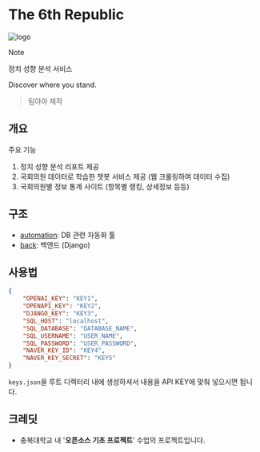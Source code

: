 # The 6th Republic
![logo](https://avatars.githubusercontent.com/u/207436724?s=300&v=4)
 > [!NOTE]
 > 정치 성향 분석 서비스
>
Discover where you stand.

> 팀아아 제작

## 개요
주요 기능
1. 정치 성향 분석 리포트 제공
2. 국회의원 데이터로 학습한 챗봇 서비스 제공 (웹 크롤링하여 데이터 수집)
3. 국회의원별 정보 통계 사이트 (항목별 랭킹, 상세정보 등등)

## 구조
- [automation](https://github.com/TeamICEA/TheSixthRepublic/tree/main/automation): DB 관련 자동화 툴
- [back](https://github.com/TeamICEA/TheSixthRepublic/tree/main/back): 백엔드 (Django)

## 사용법
```json
{
    "OPENAI_KEY": "KEY1",
    "OPENAPI_KEY": "KEY2",
    "DJANGO_KEY": "KEY3",
    "SQL_HOST": "localhost",
    "SQL_DATABASE": "DATABASE_NAME",
    "SQL_USERNAME": "USER_NAME",
    "SQL_PASSWORD": "USER_PASSWORD",
    "NAVER_KEY_ID": "KEY4",
    "NAVER_KEY_SECRET": "KEY5"
}
```
`keys.json`을 루트 디렉터리 내에 생성하셔서 내용을 API KEY에 맞춰 넣으시면 됩니다.

## 크레딧
- 충북대학교 내 '**오픈소스 기초 프로젝트**' 수업의 프로젝트입니다.
